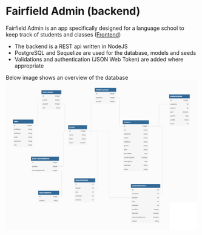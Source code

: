 # Fairfield Admin (backend)

Fairfield Admin is an app specifically designed for a language school to keep track of students and classes ([Frontend](https://github.com/normanvisser/ffadmin-frontend))

- The backend is a REST api written in NodeJS
- PostgreSQL and Sequelize are used for the database, models and seeds
- Validations and authentication (JSON Web Token) are added where appropriate 

Below image shows an overview of the database
<img src="https://github.com/normanvisser/ffadmin-backend/blob/main/images/Database%20Diagram.png" width="800" alt="Database Diagram" />
